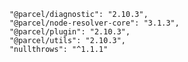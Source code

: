 		"@parcel/diagnostic": "2.10.3",
		"@parcel/node-resolver-core": "3.1.3",
		"@parcel/plugin": "2.10.3",
		"@parcel/utils": "2.10.3",
		"nullthrows": "^1.1.1"
